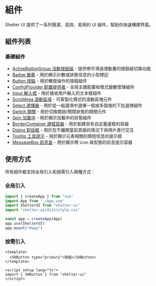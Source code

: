 # 組件

Shelter UI 提供了一系列簡潔、高效、易用的 UI 組件，幫助你快速構建界面。

## 組件列表

### 基礎組件

- [ActiveButtonGroup 活動按鈕組](/components/active-button-group) - 提供帶平滑過渡動畫的按鈕組切換功能
- [Badge 徽章](/components/badge) - 用於顯示計數或狀態信息的小型標記
- [Button 按鈕](/components/button) - 用於觸發操作的按鈕組件
- [ConfigProvider 配置提供者](/components/config-provider) - 全局主題配置和樣式變數管理組件
- [Input 輸入框](/components/input) - 用於接收用戶輸入的文本框組件
- [ScrollArea 滾動區域](/components/scroll-area) - 可客製化樣式的滾動區塊元件
- [Select 選擇器](/components/select) - 用於從一組選項中選擇一個或多個值的下拉選擇組件
- [Switch 開關](/components/switch) - 用於切換開啟/關閉狀態的開關元件
- [Spin 加載中](/components/spin) - 用於顯示加載中的狀態組件
- [BorderContainer 邊框容器](/components/border-container) - 用於創建具有自定義邊框的容器
- [Dialog 對話框](/components/dialog) - 用於在不離開當前頁面的情況下與用戶進行交互
- [Tooltip 工具提示](/components/tooltip) - 用於顯示元素相關的簡短信息的提示框
- [MessageBox 訊息盒](/components/message-box) - 用於顯示帶 icon 與型態的訊息提示容器

## 使用方式

所有組件都支持全局引入和按需引入兩種方式：

### 全局引入

```ts
import { createApp } from "vue"
import App from "./App.vue"
import ShelterUI from "shelter-ui"
import "shelter-ui/dist/style.css"

const app = createApp(App)
app.use(ShelterUI)
app.mount("#app")
```

### 按需引入

```vue
<template>
  <SHButton type="primary">按鈕</SHButton>
</template>

<script setup lang="ts">
import { SHButton } from "shelter-ui"
</script>
```
